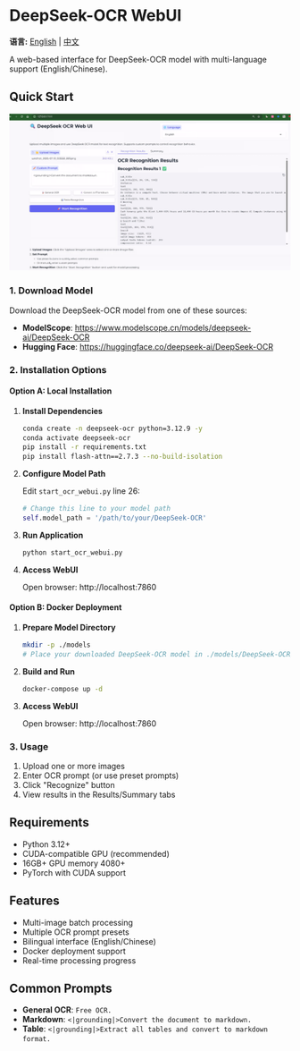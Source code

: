 # DeepSeek-OCR WebUI

**语言:** [English](README.md) | [中文](README_zh.md)

A web-based interface for DeepSeek-OCR model with multi-language support (English/Chinese).

## Quick Start
![images.png](images.png)


### 1. Download Model

Download the DeepSeek-OCR model from one of these sources:
- **ModelScope**: https://www.modelscope.cn/models/deepseek-ai/DeepSeek-OCR
- **Hugging Face**: https://huggingface.co/deepseek-ai/DeepSeek-OCR

### 2. Installation Options

#### Option A: Local Installation

1. **Install Dependencies**
   ```bash
   conda create -n deepseek-ocr python=3.12.9 -y
   conda activate deepseek-ocr
   pip install -r requirements.txt
   pip install flash-attn==2.7.3 --no-build-isolation
   
   ```

2. **Configure Model Path**
   
   Edit `start_ocr_webui.py` line 26:
   ```python
   # Change this line to your model path
   self.model_path = '/path/to/your/DeepSeek-OCR'
   ```

3. **Run Application**
   ```bash
   python start_ocr_webui.py
   ```

4. **Access WebUI**
   
   Open browser: http://localhost:7860

#### Option B: Docker Deployment

1. **Prepare Model Directory**
   ```bash
   mkdir -p ./models
   # Place your downloaded DeepSeek-OCR model in ./models/DeepSeek-OCR/
   ```

2. **Build and Run**
   ```bash
   docker-compose up -d
   ```

3. **Access WebUI**
   
   Open browser: http://localhost:7860

### 3. Usage

1. Upload one or more images
2. Enter OCR prompt (or use preset prompts)
3. Click "Recognize" button
4. View results in the Results/Summary tabs

## Requirements

- Python 3.12+
- CUDA-compatible GPU (recommended)
- 16GB+ GPU memory 4080+
- PyTorch with CUDA support

## Features

- Multi-image batch processing
- Multiple OCR prompt presets
- Bilingual interface (English/Chinese)
- Docker deployment support
- Real-time processing progress

## Common Prompts

- **General OCR**: `Free OCR.`
- **Markdown**: `<|grounding|>Convert the document to markdown.`
- **Table**: `<|grounding|>Extract all tables and convert to markdown format.`
